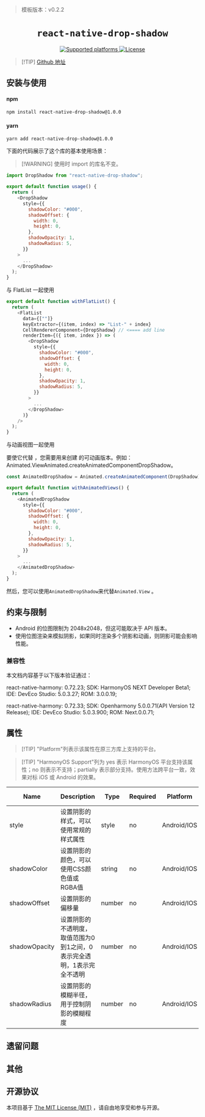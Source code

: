 > 模板版本：v0.2.2

<p align="center">
  <h1 align="center"> <code>react-native-drop-shadow</code> </h1>
</p>
<p align="center">
    <a href="https://github.com/hoanglam10499/react-native-drop-shadow">
        <img src="https://img.shields.io/badge/platforms-android%20|%20ios%20|%20harmony%20-lightgrey.svg" alt="Supported platforms" />
    </a>
    <a href="https://github.com/hoanglam10499/react-native-drop-shadow/blob/master/LICENSE">
        <img src="https://img.shields.io/badge/license-MIT-green.svg" alt="License" />
        <!-- <img src="https://img.shields.io/badge/license-Apache-blue.svg" alt="License" /> -->
    </a>
</p>

> [!TIP] [Github 地址](https://github.com/hoanglam10499/react-native-drop-shadow)

## 安装与使用

<!-- tabs:start -->

#### **npm**

```bash
npm install react-native-drop-shadow@1.0.0
```

#### **yarn**

```bash
yarn add react-native-drop-shadow@1.0.0
```

<!-- tabs:end -->

下面的代码展示了这个库的基本使用场景：

> [!WARNING] 使用时 import 的库名不变。

```js
import DropShadow from "react-native-drop-shadow";
```

```js
export default function usage() {
  return (
    <DropShadow
      style={{
        shadowColor: "#000",
        shadowOffset: {
          width: 0,
          height: 0,
        },
        shadowOpacity: 1,
        shadowRadius: 5,
      }}
    >
      ...
    </DropShadow>
  );
}
```

 与 FlatList 一起使用

```js
export default function withFlatList() {
  return (
    <FlatList
      data={[""]}
      keyExtractor={(item, index) => "List-" + index}
      CellRendererComponent={DropShadow} // <==== add line
      renderItem={({ item, index }) => (
        <DropShadow
          style={{
            shadowColor: "#000",
            shadowOffset: {
              width: 0,
              height: 0,
            },
            shadowOpacity: 1,
            shadowRadius: 5,
          }}
        >
          ...
        </DropShadow>
      )}
    />
  );
}
```

与动画视图一起使用

要使它代替 ，您需要用来创建 的可动画版本。例如：Animated.ViewAnimated.createAnimatedComponentDropShadow。

```js
const AnimatedDropShadow = Animated.createAnimatedComponent(DropShadow);

export default function withAnimatedViews() {
  return (
    <AnimatedDropShadow
      style={{
        shadowColor: "#000",
        shadowOffset: {
          width: 0,
          height: 0,
        },
        shadowOpacity: 1,
        shadowRadius: 5,
      }}
    >
      ...
    </AnimatedDropShadow>
  );
}
```
然后，您可以使用`AnimatedDropShadow`来代替`Animated.View` 。

## 约束与限制
- Android 的位图限制为 2048x2048，但这可能取决于 API 版本。
- 使用位图渲染来模拟阴影，如果同时渲染多个阴影和动画，则阴影可能会影响性能。

### 兼容性

本文档内容基于以下版本验证通过：

react-native-harmony: 0.72.23; SDK: HarmonyOS NEXT Developer Beta1; IDE: DevEco Studio: 5.0.3.27; ROM: 3.0.0.19;

react-native-harmony: 0.72.33; SDK: Openharmony 5.0.0.71(API Version 12 Release); IDE: DevEco Studio: 5.0.3.900; ROM: Next.0.0.71;

## 属性

> [!TIP] "Platform"列表示该属性在原三方库上支持的平台。

> [!TIP] "HarmonyOS Support"列为 yes 表示 HarmonyOS 平台支持该属性；no 则表示不支持；partially 表示部分支持。使用方法跨平台一致，效果对标 iOS 或 Android 的效果。

| Name | Description | Type | Required | Platform | HarmonyOS Support  |
| ---- | ----------- | ---- | -------- | -------- | ------------------ |
| style  | 设置阴影的样式，可以使用常规的样式属性  | style  | no | Android/IOS  | yes |
| shadowColor  | 设置阴影的颜色，可以使用CSS颜色值或RGBA值  | string  | no | Android/IOS  | yes |
| shadowOffset  | 设置阴影的偏移量  | number  | no | Android/IOS  | yes |
| shadowOpacity  | 设置阴影的不透明度，取值范围为0到1之间，0表示完全透明，1表示完全不透明  | number  | no | Android/IOS  | yes |
| shadowRadius  | 设置阴影的模糊半径，用于控制阴影的模糊程度  | number  | no | Android/IOS  | yes |

## 遗留问题

## 其他

## 开源协议

本项目基于 [The MIT License (MIT)](https://github.com/hoanglam10499/react-native-drop-shadow/blob/master/LICENSE) ，请自由地享受和参与开源。
